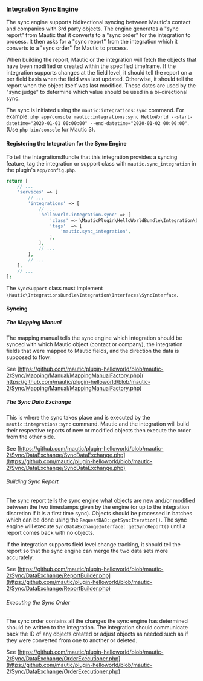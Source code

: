 ### Integration Sync Engine
The sync engine supports bidirectional syncing between Mautic's contact and companies with 3rd party objects. The engine generates a "sync report" from Mautic that it converts to a "sync order" for the integration to process. It then asks for a "sync report" from the integration which it converts to a "sync order" for Mautic to process. 

When building the report, Mautic or the integration will fetch the objects that have been modified or created within the specified timeframe. If the integration supports changes at the field level, it should tell the report on a per field basis when the field was last updated. Otherwise, it should tell the report when the object itself was last modified. These dates are used by the "sync judge" to determine which value should be used in a bi-directional sync.

The sync is initiated using the `mautic:integrations:sync` command. For example:
`php app/console mautic:integrations:sync HelloWorld --start-datetime="2020-01-01 00:00:00" --end-datetime="2020-01-02 00:00:00"`. (Use `php bin/console` for Mautic 3). 

#### Registering the Integration for the Sync Engine
To tell the IntegrationsBundle that this integration provides a syncing feature, tag the integration or support class with `mautic.sync_integration` in the plugin's `app/config.php`.

```php
return [
    // ...
    'services' => [
        // ...
        'integrations' => [
            // ...
            'helloworld.integration.sync' => [
                'class' => \MauticPlugin\HelloWorldBundle\Integration\Support\SyncSupport::class,
                'tags'  => [
                    'mautic.sync_integration',
                ],
            ],
            // ...
        ],
        // ...
    ],
    // ...
];
```

The `SyncSupport` class must implement `\Mautic\IntegrationsBundle\Integration\Interfaces\SyncInterface`.


#### Syncing

##### The Mapping Manual
The mapping manual tells the sync engine which integration should be synced with which Mautic object (contact or company), the integration fields that were mapped to Mautic fields, and the direction the data is supposed to flow. 

See [https://github.com/mautic/plugin-helloworld/blob/mautic-2/Sync/Mapping/Manual/MappingManualFactory.php]( https://github.com/mautic/plugin-helloworld/blob/mautic-2/Sync/Mapping/Manual/MappingManualFactory.php)

##### The Sync Data Exchange
This is where the sync takes place and is executed by the `mautic:integrations:sync` command. Mautic and the integration will build their respective reports of new or modified objects then execute the order from the other side. 

See [https://github.com/mautic/plugin-helloworld/blob/mautic-2/Sync/DataExchange/SyncDataExchange.php](https://github.com/mautic/plugin-helloworld/blob/mautic-2/Sync/DataExchange/SyncDataExchange.php)

###### Building Sync Report
The sync report tells the sync engine what objects are new and/or modified between the two timestamps given by the engine (or up to the integration discretion if it is a first time sync). Objects should be processed in batches which can be done using the `RequestDAO::getSyncIteration()`. The sync engine will execute `SyncDataExchangeInterface::getSyncReport()` until a report comes back with no objects.

If the integration supports field level change tracking, it should tell the report so that the sync engine can merge the two data sets more accurately. 

See [https://github.com/mautic/plugin-helloworld/blob/mautic-2/Sync/DataExchange/ReportBuilder.php](https://github.com/mautic/plugin-helloworld/blob/mautic-2/Sync/DataExchange/ReportBuilder.php)

###### Executing the Sync Order
The sync order contains all the changes the sync engine has determined should be written to the integration. The integration should communicate back the ID of any objects created or adjust objects as needed such as if they were converted from one to another or deleted.

See [https://github.com/mautic/plugin-helloworld/blob/mautic-2/Sync/DataExchange/OrderExecutioner.php](https://github.com/mautic/plugin-helloworld/blob/mautic-2/Sync/DataExchange/OrderExecutioner.php)